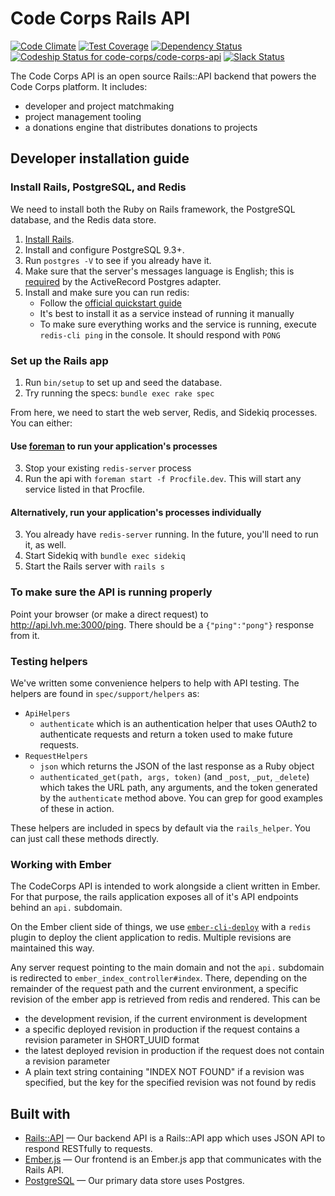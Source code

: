 # Code Corps Rails API

[![Code Climate](https://codeclimate.com/github/code-corps/code-corps-api/badges/gpa.svg)](https://codeclimate.com/github/code-corps/code-corps-api) [![Test Coverage](https://codeclimate.com/github/code-corps/code-corps-api/badges/coverage.svg)](https://codeclimate.com/github/code-corps/code-corps-api/coverage) [![Dependency Status](https://gemnasium.com/code-corps/code-corps-api.svg)](https://gemnasium.com/code-corps/code-corps-api)
 [ ![Codeship Status for code-corps/code-corps-api](https://codeship.com/projects/f79468b0-fd8d-0132-18d2-123cfeffb5ea/status)](https://codeship.com/projects/87849)
[![Slack Status](http://slack.codecorps.org/badge.svg)](http://slack.codecorps.org)

The Code Corps API is an open source Rails::API backend that powers the Code Corps platform. It includes:

- developer and project matchmaking
- project management tooling
- a donations engine that distributes donations to projects

## Developer installation guide

### Install Rails, PostgreSQL, and Redis

We need to install both the Ruby on Rails framework, the PostgreSQL database, and the Redis data store.

1. [Install Rails](http://installrails.com/).
2. Install and configure PostgreSQL 9.3+.
  1. Run `postgres -V` to see if you already have it.
  2. Make sure that the server's messages language is English; this is [required](https://github.com/rails/rails/blob/3006c59bc7a50c925f6b744447f1d94533a64241/activerecord/lib/active_record/connection_adapters/postgresql_adapter.rb#L1140) by the ActiveRecord Postgres adapter.
3. Install and make sure you can run redis:
   * Follow the [official quickstart guide](http://redis.io/topics/quickstart)
   * It's best to install it as a service instead of running it manually
   * To make sure everything works and the service is running, execute `redis-cli ping` in the console. It should respond with `PONG`

### Set up the Rails app

1. Run `bin/setup` to set up and seed the database.
2. Try running the specs: `bundle exec rake spec`

From here, we need to start the web server, Redis, and Sidekiq processes. You can either:

#### Use [foreman](https://github.com/ddollar/foreman) to run your application's processes
3. Stop your existing `redis-server` process
4. Run the api with `foreman start -f Procfile.dev`. This will start any service listed in that Procfile.

#### Alternatively, run your application's processes individually
3. You already have `redis-server` running. In the future, you'll need to run it, as well.
4. Start Sidekiq with `bundle exec sidekiq`
5. Start the Rails server with `rails s`


### To make sure the API is running properly

Point your browser (or make a direct request) to http://api.lvh.me:3000/ping. There should be a `{"ping":"pong"}` response from it.


### Testing helpers

We've written some convenience helpers to help with API testing. The helpers are found in `spec/support/helpers` as:

- `ApiHelpers`
  - `authenticate` which is an authentication helper that uses OAuth2 to authenticate requests and return a token used to make future requests.
- `RequestHelpers`
  - `json` which returns the JSON of the last response as a Ruby object
  - `authenticated_get(path, args, token)` (and `_post`, `_put`, `_delete`) which takes the URL path, any arguments, and the token generated by the `authenticate` method above. You can grep for good examples of these in action.

These helpers are included in specs by default via the `rails_helper`. You can just call these methods directly.


### Working with Ember

The CodeCorps API is intended to work alongside a client written in Ember. For that purpose, the rails application exposes all of it's API endpoints behind an `api.` subdomain.

On the Ember client side of things, we use [`ember-cli-deploy`](https://github.com/ember-cli/ember-cli-deploy) with a `redis` plugin to deploy the client application to redis. Multiple revisions are maintained this way.

Any server request pointing to the main domain and not the `api.` subdomain is redirected to `ember_index_controller#index`. There, depending on the remainder of the request path and the current environment, a specific revision of the ember app is retrieved from redis and rendered. This can be
* the development revision, if the current environment is development
* a specific deployed revision in production if the request contains a revision parameter in SHORT_UUID format
* the latest deployed revision in production if the request does not contain a revision parameter
* A plain text string containing "INDEX NOT FOUND" if a revision was specified, but the key for the specified revision was not found by redis


## Built with

- [Rails::API](https://github.com/rails-api/rails-api) — Our backend API is a Rails::API app which uses JSON API to respond RESTfully to requests.
- [Ember.js](https://github.com/emberjs/ember.js) — Our frontend is an Ember.js app that communicates with the Rails API.
- [PostgreSQL](http://www.postgresql.org/) — Our primary data store uses Postgres.
